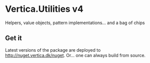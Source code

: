 # Vertica.Utilities v4

Helpers, value objects, pattern implementations... and a bag of chips

## Get it
Latest versions of the package are deployed to http://nuget.vertica.dk/nuget.
Or... one can always build from source.